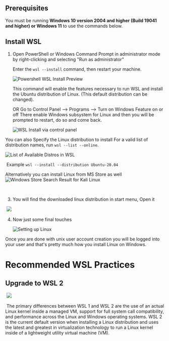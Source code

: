 ## Prerequisites

You must be running **Windows 10 version 2004 and higher (Build 19041 and higher) or Windows 11** to use the commands below. 
​

## Install WSL

1. Open PowerShell or Windows Command Prompt in administrator mode by right-clicking and selecting "Run as administrator"
   
   
   
   Enter the `wsl --install` command, then restart your machine.
   
   ![ Powershell WSL Install Preview](https://i.imgur.com/9OYsvJi.png)
   
   This command will enable the features necessary to run WSL and install the Ubuntu distribution of Linux. (This default distribution can be changed).
   
   OR Go to Control Panel --> Programs --> Turn on Windows Feature on or off
   There enable Windows subsystem for Linux and then you will be prompted to restart, do so and come back.
   
   
   
   ![WSL Install via control panel](https://i.imgur.com/u8F7bXn.png)



You can also Specify the Linux distribution to install
For a valid list of distribution names, run `wsl --list --online`.



![List of Available Distros in WSL](https://i.imgur.com/ZuLnyu5.png)

​
Example `wsl --install --distribution Ubuntu-20.04`




Alternatively you can install Linux from MS Store as well
![Windows Store Search Result for Kali Linux](https://i.imgur.com/bNnwu1g.png)

​

3. You will find the downloaded linux distribution in start menu, Open it

​
![](https://i.imgur.com/S3vRDRk.png)
​

4. Now just some final touches
   
   ![Setting up Linux](https://i.imgur.com/Z2BtftU.gif)

Once you are done with unix user account creation you will be logged into your user
and that's pretty much how you install Linux on Windows.


# Recommended WSL Practices

## Upgrade to WSL 2

​
![](https://i.imgur.com/wYjXmBt.png)

​
The primary differences between WSL 1 and WSL 2 are the use of an actual Linux kernel inside a managed VM, support for full system call compatibility, and performance across the Linux and Windows operating systems. WSL 2 is the current default version when installing a Linux distribution and uses the latest and greatest in virtualization technology to run a Linux kernel inside of a lightweight utility virtual machine (VM).
